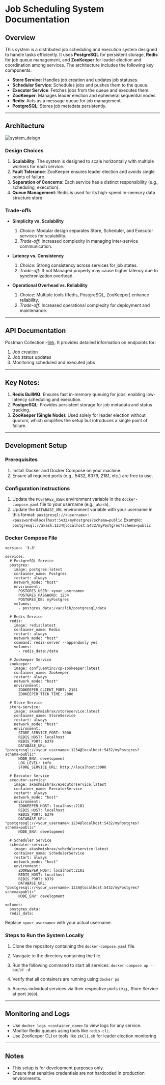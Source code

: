# Job Scheduling System Documentation

## Overview

This system is a distributed job scheduling and execution system designed to handle tasks efficiently. It uses **PostgreSQL** for persistent storage, **Redis** for job queue management, and **ZooKeeper** for leader election and coordination among services. The architecture includes the following key components:

- **Store Service**: Handles job creation and updates job statuses.
- **Scheduler Service**: Schedules jobs and pushes them to the queue.
- **Executor Service**: Fetches jobs from the queue and executes them.
- **ZooKeeper**: Manages leader election and ephemeral sequential nodes.
- **Redis**: Acts as a message queue for job management.
- **PostgreSQL**: Stores job metadata persistently.

---

## Architecture
![system_deisgn](https://pplx-res.cloudinary.com/image/upload/v1739254528/user_uploads/TCnQqHevDZIZXzN/image.jpg)
### Design Choices
1. **Scalability**: The system is designed to scale horizontally with multiple workers for each service.
2. **Fault Tolerance**: ZooKeeper ensures leader election and avoids single points of failure.
3. **Separation of Concerns**: Each service has a distinct responsibility (e.g., scheduling, execution).
4. **Queue Management**: Redis is used for its high-speed in-memory data structure store.

### Trade-offs
- **Simplicity vs. Scalability**
  1. *Choice*: Modular design separates Store, Scheduler, and Executor services for scalability.
  2. *Trade-off*: Increased complexity in managing inter-service communication.

- **Latency vs. Consistency**
  1. *Choice*: Strong consistency across services for job states.
  2. *Trade-off*: If not Managed properly may cause higher latency due to synchronization overhead.

- **Operational Overhead vs. Reliability**
  1. *Choice*: Multiple tools (Redis, PostgreSQL, ZooKeeper) enhance reliability.
  2. *Trade-off*: Increased operational complexity for deployment and maintenance.

---

## API Documentation

Postman Collection:-[link](https://documenter.getpostman.com/view/29155906/2sAYX9nfwU). 
It provides detailed information on endpoints for:
1. Job creation
2. Job status updates
3. Monitoring scheduled and executed jobs

---
## Key Notes:
  1. **Redis BullMQ**: Ensures fast in-memory queuing for jobs, enabling low-latency scheduling and execution.
  2. **PostgreSQL**: Provides persistent storage for job metadata and status tracking.
  3. **ZooKeeper (Single Node)**: Used solely for leader election without quorum, which simplifies the setup but introduces a single point of failure.
---

## Development Setup

### Prerequisites
1. Install Docker and Docker Compose on your machine.
2. Ensure all required ports (e.g., 5432, 6379, 2181, etc.) are free to use.

### Configuration Instructions
1. Update the `POSTGRES_USER` environment variable in the `docker-compose.yaml` file to your username (e.g., `akash`).
2. Update the `DATABASE_URL` environment variable with your username in this format:
```postgresql://<username>:<password>@localhost:5432/myPostgres?schema=public```
Example:
```postgresql://akash:1234@localhost:5432/myPostgres?schema=public```


### Docker Compose File
```docker-compose
version: '3.8'

services:
  # PostgreSQL Service
  postgres:
    image: postgres:latest
    container_name: Postgres
    restart: always
    network_mode: "host"
    environment:
      POSTGRES_USER: <your_username>
      POSTGRES_PASSWORD: 1234
      POSTGRES_DB: myPostgres
    volumes:
      - postgres_data:/var/lib/postgresql/data

  # Redis Service
  redis:
    image: redis:latest
    container_name: Redis
    restart: always
    network_mode: "host"
    command: redis-server --appendonly yes
    volumes:
      - redis_data:/data

  # Zookeeper Service
  zookeeper:
    image: confluentinc/cp-zookeeper:latest
    container_name: Zookeeper
    restart: always
    network_mode: "host"
    environment:
      ZOOKEEPER_CLIENT_PORT: 2181
      ZOOKEEPER_TICK_TIME: 2000

  # Store Service
  store-service:
    image: akashmishrax/storeservice:latest
    container_name: StoreService
    restart: always
    network_mode: "host"
    environment:
      STORE_SERVICE_PORT: 3000
      REDIS_HOST: localhost
      REDIS_PORT: 6379
      DATABASE_URL: "postgresql://<your_username>:1234@localhost:5432/myPostgres?schema=public"
      NODE_ENV: development
      LOG_LEVEL: info
      STORE_SERVICE_URL: http://localhost:3000

  # Executor Service
  executor-service:
    image: akashmishrax/executorservice:latest
    container_name: ExecutorService
    restart: always
    network_mode: "host"
    environment:
      ZOOKEEPER_HOST: localhost:2181
      REDIS_HOST: localhost
      REDIS_PORT: 6379
      DATABASE_URL: "postgresql://<your_username>:1234@localhost:5432/myPostgres?schema=public"
      NODE_ENV: development

  # Scheduler Service
  scheduler-service:
    image: akashmishrax/schedulerservice:latest
    container_name: SchedulerService
    restart: always
    network_mode: "host"
    environment:
      ZOOKEEPER_HOST: localhost:2181
      REDIS_HOST: localhost
      REDIS_PORT: 6379
      DATABASE_URL: "postgresql://<your_username>:1234@localhost:5432/myPostgres?schema=public"
      NODE_ENV: development

volumes:
  postgres_data:
  redis_data:
```

Replace `<your_username>` with your actual username.

### Steps to Run the System Locally

1. Clone the repository containing the `docker-compose.yaml` file.
2. Navigate to the directory containing the file.
3. Run the following command to start all services: `docker-compose up --build -d`

4. Verify that all containers are running using:`docker ps`

5. Access individual services via their respective ports (e.g., Store Service at port `3000`).

---

## Monitoring and Logs

- Use `docker logs <container_name>` to view logs for any service.
- Monitor Redis queues using tools like `redis-cli`.
- Use ZooKeeper CLI or tools like `zkCli.sh` for leader election monitoring.

---

## Notes

- This setup is for development purposes only.
- Ensure that sensitive credentials are not hardcoded in production environments.
